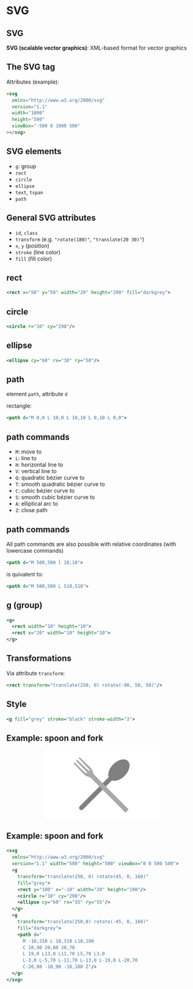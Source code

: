 # SVG

## SVG

**SVG (scalable vector graphics)**: XML-based format for vector graphics

## The SVG tag

Attributes (example):

```html
<svg
  xmlns="http://www.w3.org/2000/svg"
  version="1.1"
  width="1000"
  height="500"
  viewBox="-500 0 1000 500"
></svg>
```

## SVG elements

- `g`: group
- `rect`
- `circle`
- `ellipse`
- `text`, `tspan`
- `path`

## General SVG attributes

- `id`, `class`
- `transform` (e.g. `"rotate(180)"`, `"translate(20 30)"`)
- `x`, `y` (position)
- `stroke` (line color)
- `fill` (fill color)

## rect

```xml
<rect x="50" y="50" width="20" height="200" fill="darkgrey">
```

## circle

```xml
<circle r="10" cy="290"/>
```

## ellipse

```xml
<ellipse cy="60" rx="30" ry="50"/>
```

## path

element `path`, attribute `d`

rectangle:

```xml
<path d="M 0,0 L 10,0 L 10,10 L 0,10 L 0,0">
```

## path commands

- `M`: move to
- `L`: line to
- `H`: horizontal line to
- `V`: vertical line to
- `Q`: quadratic bézier curve to
- `T`: smooth quadratic bézier curve to
- `C`: cubic bézier curve to
- `S`: smooth cubic bézier curve to
- `A`: elliptical arc to
- `Z`: close path

## path commands

All path commands are also possible with relative coordinates (with lowercase commands)

```xml
<path d="M 500,500 l 10,10">
```

is quivalent to:

```xml
<path d="M 500,500 L 510,510">
```

## g (group)

```xml
<g>
  <rect width="10" height="10">
  <rect x="20" width="10" height="10">
</g>
```

## Transformations

Via attribute `transform`:

```xml
<rect transform="translate(250, 0) rotate(-90, 50, 50)"/>
```

## Style

```xml
<g fill="grey" stroke="black" stroke-width="3">
```

## Example: spoon and fork

<figure style="width: 60%; margin: 0 auto">
  <img src="assets/spoon-fork.svg" />
</figure>

## Example: spoon and fork

```xml
<svg
  xmlns="http://www.w3.org/2000/svg"
  version="1.1" width="500" height="500" viewBox="0 0 500 500">
  <g
    transform="translate(250, 0) rotate(45, 0, 160)"
    fill="grey">
    <rect y="100" x="-10" width="20" height="190"/>
    <circle r="10" cy="290"/>
    <ellipse cy="60" rx="35" ry="55"/>
  </g>
  <g
    transform="translate(250,0) rotate(-45, 0, 160)"
    fill="darkgrey">
    <path d="
      M -10,310 L 10,310 L10,100
      C 10,90 20,80 20,70
      L 19,0 L13,0 L11,70 L5,70 L3,0
      L-3,0 L-5,70 L-11,70 L-13,0 L-19,0 L-20,70
      C-20,80 -10,90 -10,100 Z"/>
  </g>
</svg>
```
